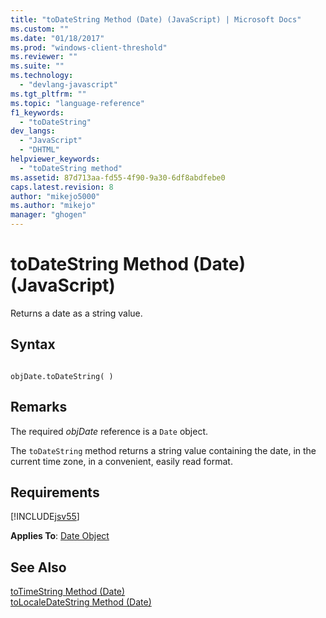 ```yaml
---
title: "toDateString Method (Date) (JavaScript) | Microsoft Docs"
ms.custom: ""
ms.date: "01/18/2017"
ms.prod: "windows-client-threshold"
ms.reviewer: ""
ms.suite: ""
ms.technology: 
  - "devlang-javascript"
ms.tgt_pltfrm: ""
ms.topic: "language-reference"
f1_keywords: 
  - "toDateString"
dev_langs: 
  - "JavaScript"
  - "DHTML"
helpviewer_keywords: 
  - "toDateString method"
ms.assetid: 87d713aa-fd55-4f90-9a30-6df8abdfebe0
caps.latest.revision: 8
author: "mikejo5000"
ms.author: "mikejo"
manager: "ghogen"
---
```

# toDateString Method (Date) (JavaScript)
Returns a date as a string value.  
  
## Syntax  
  
```  
  
objDate.toDateString( )  
```  
  
## Remarks  
 The required *objDate* reference is a `Date` object.  
  
 The `toDateString` method returns a string value containing the date, in the current time zone, in a convenient, easily read format.  
  
## Requirements  
 [!INCLUDE[jsv55](../../javascript/reference/includes/jsv55-md.md)]  
  
 **Applies To**: [Date Object](../../javascript/reference/date-object-javascript.md)  
  
## See Also  
 [toTimeString Method (Date)](../../javascript/reference/totimestring-method-date-javascript.md)   
 [toLocaleDateString Method (Date)](../../javascript/reference/tolocaledatestring-method-date-javascript.md)